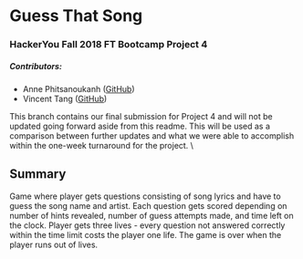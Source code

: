 # Guess That Song
### HackerYou Fall 2018 FT Bootcamp Project 4
##### Contributors:
- Anne Phitsanoukanh ([GitHub](github.com/annephits))
- Vincent Tang ([GitHub](github.com/vwstang))

This branch contains our final submission for Project 4 and will not be updated going forward aside from this readme.
This will be used as a comparison between further updates and what we were able to accomplish within the one-week turnaround for the project.
\

## Summary
Game where player gets questions consisting of song lyrics and have to guess the song name and artist.
Each question gets scored depending on number of hints revealed, number of guess attempts made, and time left on the clock.
Player gets three lives - every question not answered correctly within the time limit costs the player one life.
The game is over when the player runs out of lives.
